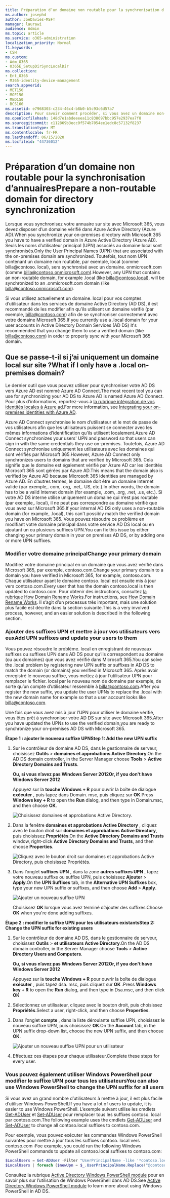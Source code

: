 ```yaml
---
title: Préparation d’un domaine non routable pour la synchronisation d’annuaires
ms.author: josephd
author: JoeDavies-MSFT
manager: laurawi
audience: Admin
ms.topic: article
ms.service: o365-administration
localization_priority: Normal
f1.keywords:
- CSH
ms.custom:
- Adm_O365
- O365E_SetupDirSyncLocalDir
ms.collection:
- Ent_O365
- M365-identity-device-management
search.appverid:
- MET150
- MOE150
- MED150
- BCS160
ms.assetid: e7968303-c234-46c4-b8b0-b5c93c6d57a7
description: Pour savoir comment procéder, si vous avez un domaine non-routale associé à vos utilisateurs locaux avant de procéder à une synchronisation avec Microsoft 365.
ms.openlocfilehash: 148d7e1abdeeeea11c838697bbc957e2937ea7f8
ms.sourcegitcommit: c112869b3ecc0f574b7054ee1edc8c57132f8237
ms.translationtype: MT
ms.contentlocale: fr-FR
ms.lasthandoff: 06/15/2020
ms.locfileid: "44736012"
---
```

# <a name="prepare-a-non-routable-domain-for-directory-synchronization"></a><span data-ttu-id="ddad5-103">Préparation d’un domaine non routable pour la synchronisation d’annuaires</span><span class="sxs-lookup"><span data-stu-id="ddad5-103">Prepare a non-routable domain for directory synchronization</span></span>
<span data-ttu-id="ddad5-104">Lorsque vous synchronisez votre annuaire sur site avec Microsoft 365, vous devez disposer d’un domaine vérifié dans Azure Active Directory (Azure AD).</span><span class="sxs-lookup"><span data-stu-id="ddad5-104">When you synchronize your on-premises directory with Microsoft 365 you have to have a verified domain in Azure Active Directory (Azure AD).</span></span> <span data-ttu-id="ddad5-105">Seuls les noms d’utilisateur principal (UPN) associés au domaine local sont synchronisés.</span><span class="sxs-lookup"><span data-stu-id="ddad5-105">Only the User Principal Names (UPN) that are associated with the on-premises domain are synchronized.</span></span> <span data-ttu-id="ddad5-106">Toutefois, tout nom UPN contenant un domaine non routable, par exemple, local (comme billa@contoso. local), sera synchronisé avec un domaine. onmicrosoft.com (comme billa@contoso.onmicrosoft.com).</span><span class="sxs-lookup"><span data-stu-id="ddad5-106">However, any UPN that contains an non-routable domain, for example .local (like billa@contoso.local), will be synchronized to an .onmicrosoft.com domain (like billa@contoso.onmicrosoft.com).</span></span> 

<span data-ttu-id="ddad5-107">Si vous utilisez actuellement un domaine. local pour vos comptes d’utilisateur dans les services de domaine Active Directory (AD DS), il est recommandé de les modifier afin qu’ils utilisent un domaine vérifié (par exemple, billa@contoso.com) afin de se synchroniser correctement avec votre domaine Microsoft 365.</span><span class="sxs-lookup"><span data-stu-id="ddad5-107">If you currently use a .local domain for your user accounts in Active Directory Domain Services (AD DS) it's recommended that you change them to use a verified domain (like billa@contoso.com) in order to properly sync with your Microsoft 365 domain.</span></span>
  
## <a name="what-if-i-only-have-a-local-on-premises-domain"></a><span data-ttu-id="ddad5-108">Que se passe-t-il si j’ai uniquement un domaine local sur site ?</span><span class="sxs-lookup"><span data-stu-id="ddad5-108">What if I only have a .local on-premises domain?</span></span>

<span data-ttu-id="ddad5-109">Le dernier outil que vous pouvez utiliser pour synchroniser votre AD DS vers Azure AD est nommé Azure AD Connect.</span><span class="sxs-lookup"><span data-stu-id="ddad5-109">The most recent tool you can use for synchronizing your AD DS to Azure AD is named Azure AD Connect.</span></span> <span data-ttu-id="ddad5-110">Pour plus d’informations, reportez-vous à [la rubrique intégration de vos identités locales à Azure ad](https://docs.microsoft.com/azure/architecture/reference-architectures/identity/azure-ad).</span><span class="sxs-lookup"><span data-stu-id="ddad5-110">For more information, see [Integrating your on-premises identities with Azure AD](https://docs.microsoft.com/azure/architecture/reference-architectures/identity/azure-ad).</span></span>
  
<span data-ttu-id="ddad5-111">Azure AD Connect synchronise le nom d’utilisateur et le mot de passe de vos utilisateurs afin que les utilisateurs puissent se connecter avec les mêmes informations d’identification qu’ils utilisent localement.</span><span class="sxs-lookup"><span data-stu-id="ddad5-111">Azure AD Connect synchronizes your users' UPN and password so that users can sign in with the same credentials they use on-premises.</span></span> <span data-ttu-id="ddad5-112">Toutefois, Azure AD Connect synchronise uniquement les utilisateurs avec les domaines qui sont vérifiés par Microsoft 365.</span><span class="sxs-lookup"><span data-stu-id="ddad5-112">However, Azure AD Connect only synchronizes users to domains that are verified by Microsoft 365.</span></span> <span data-ttu-id="ddad5-113">Cela signifie que le domaine est également vérifié par Azure AD car les identités Microsoft 365 sont gérées par Azure AD.</span><span class="sxs-lookup"><span data-stu-id="ddad5-113">This means that the domain also is verified by Azure AD because Microsoft 365 identities are managed by Azure AD.</span></span> <span data-ttu-id="ddad5-114">En d’autres termes, le domaine doit être un domaine Internet valide (par exemple,. com,. org, .net,. US, etc.).</span><span class="sxs-lookup"><span data-stu-id="ddad5-114">In other words, the domain has to be a valid Internet domain (for example, .com, .org, .net, .us, etc.).</span></span> <span data-ttu-id="ddad5-115">Si votre AD DS interne utilise uniquement un domaine qui n’est pas routable (par exemple,. local), il ne peut pas correspondre au domaine vérifié que vous avez sur Microsoft 365.</span><span class="sxs-lookup"><span data-stu-id="ddad5-115">If your internal AD DS only uses a non-routable domain (for example, .local), this can't possibly match the verified domain you have on Microsoft 365.</span></span> <span data-ttu-id="ddad5-116">Vous pouvez résoudre ce problème en modifiant votre domaine principal dans votre service AD DS local ou en ajoutant un ou plusieurs suffixes UPN.</span><span class="sxs-lookup"><span data-stu-id="ddad5-116">You can fix this issue by either changing your primary domain in your on premises AD DS, or by adding one or more UPN suffixes.</span></span>
  
### <a name="change-your-primary-domain"></a><span data-ttu-id="ddad5-117">**Modifier votre domaine principal**</span><span class="sxs-lookup"><span data-stu-id="ddad5-117">**Change your primary domain**</span></span>

<span data-ttu-id="ddad5-118">Modifiez votre domaine principal en un domaine que vous avez vérifié dans Microsoft 365, par exemple, contoso.com.</span><span class="sxs-lookup"><span data-stu-id="ddad5-118">Change your primary domain to a domain you have verified in Microsoft 365, for example, contoso.com.</span></span> <span data-ttu-id="ddad5-119">Chaque utilisateur ayant le domaine contoso. local est ensuite mis à jour vers contoso.com.</span><span class="sxs-lookup"><span data-stu-id="ddad5-119">Every user that has the domain contoso.local is then updated to contoso.com.</span></span> <span data-ttu-id="ddad5-120">Pour obtenir des instructions, consultez [la rubrique How Domain Rename Works](https://go.microsoft.com/fwlink/p/?LinkId=624174).</span><span class="sxs-lookup"><span data-stu-id="ddad5-120">For instructions, see [How Domain Rename Works](https://go.microsoft.com/fwlink/p/?LinkId=624174).</span></span> <span data-ttu-id="ddad5-121">Il s’agit d’un processus très important, mais une solution plus facile est décrite dans la section suivante.</span><span class="sxs-lookup"><span data-stu-id="ddad5-121">This is a very involved process, however, and an easier solution is described in the following section.</span></span>
  
### <a name="add-upn-suffixes-and-update-your-users-to-them"></a><span data-ttu-id="ddad5-122">**Ajouter des suffixes UPN et mettre à jour vos utilisateurs vers eux**</span><span class="sxs-lookup"><span data-stu-id="ddad5-122">**Add UPN suffixes and update your users to them**</span></span>

<span data-ttu-id="ddad5-123">Vous pouvez résoudre le problème. local en enregistrant de nouveaux suffixes ou suffixes UPN dans AD DS pour qu’ils correspondent au domaine (ou aux domaines) que vous avez vérifié dans Microsoft 365.</span><span class="sxs-lookup"><span data-stu-id="ddad5-123">You can solve the .local problem by registering new UPN suffix or suffixes in AD DS to match the domain (or domains) you verified in Microsoft 365.</span></span> <span data-ttu-id="ddad5-124">Après avoir enregistré le nouveau suffixe, vous mettez à jour l’utilisateur UPN pour remplacer le fichier. local par le nouveau nom de domaine par exemple, de sorte qu’un compte d’utilisateur ressemble à billa@contoso.com.</span><span class="sxs-lookup"><span data-stu-id="ddad5-124">After you register the new suffix, you update the user UPNs to replace the .local with the new domain name for example so that a user account looks like billa@contoso.com.</span></span>
  
<span data-ttu-id="ddad5-125">Une fois que vous avez mis à jour l’UPN pour utiliser le domaine vérifié, vous êtes prêt à synchroniser votre AD DS sur site avec Microsoft 365.</span><span class="sxs-lookup"><span data-stu-id="ddad5-125">After you have updated the UPNs to use the verified domain,you are ready to synchronize your on-premises AD DS with Microsoft 365.</span></span>
  
 <span data-ttu-id="ddad5-126">**Étape 1 : ajouter le nouveau suffixe UPN**</span><span class="sxs-lookup"><span data-stu-id="ddad5-126">**Step 1: Add the new UPN suffix**</span></span>
  
1. <span data-ttu-id="ddad5-127">Sur le contrôleur de domaine AD DS, dans le gestionnaire de serveur, choisissez **Outils** \> **domaines et approbations Active Directory**.</span><span class="sxs-lookup"><span data-stu-id="ddad5-127">On the AD DS domain controller, in the Server Manager choose **Tools** \> **Active Directory Domains and Trusts**.</span></span>
    
    <span data-ttu-id="ddad5-128">**Ou, si vous n’avez pas Windows Server 2012**</span><span class="sxs-lookup"><span data-stu-id="ddad5-128">**Or, if you don't have Windows Server 2012**</span></span>
    
    <span data-ttu-id="ddad5-129">Appuyez sur la **touche Windows + R** pour ouvrir la boîte de dialogue **exécuter** , puis tapez dans Domain. msc, puis cliquez sur **OK**.</span><span class="sxs-lookup"><span data-stu-id="ddad5-129">Press **Windows key + R** to open the **Run** dialog, and then type in Domain.msc, and then choose **OK**.</span></span>
    
    ![Choisissez domaines et approbations Active Directory.](media/46b6e007-9741-44af-8517-6f682e0ac974.png)
  
2. <span data-ttu-id="ddad5-131">Dans la fenêtre **domaines et approbations Active Directory** , cliquez avec le bouton droit sur **domaines et approbations Active Directory**, puis choisissez **Propriétés**.</span><span class="sxs-lookup"><span data-stu-id="ddad5-131">On the **Active Directory Domains and Trusts** window, right-click **Active Directory Domains and Trusts**, and then choose **Properties**.</span></span>
    
    ![Cliquez avec le bouton droit sur domaines et approbations Active Directory, puis choisissez Propriétés.](media/39d20812-ffb5-4ba9-8d7b-477377ac360d.png)
  
3. <span data-ttu-id="ddad5-133">Dans l’onglet **suffixes UPN** , dans la zone **autres suffixes UPN** , tapez votre nouveau suffixe ou suffixe UPN, puis choisissez **Ajouter** \> **Apply**.</span><span class="sxs-lookup"><span data-stu-id="ddad5-133">On the **UPN Suffixes** tab, in the **Alternative UPN Suffixes** box, type your new UPN suffix or suffixes, and then choose **Add** \> **Apply**.</span></span>
    
    ![Ajouter un nouveau suffixe UPN](media/a4aaf919-7adf-469a-b93f-83ef284c0915.PNG)
  
    <span data-ttu-id="ddad5-135">Choisissez **OK** lorsque vous avez terminé d’ajouter des suffixes.</span><span class="sxs-lookup"><span data-stu-id="ddad5-135">Choose **OK** when you're done adding suffixes.</span></span> 
    
 <span data-ttu-id="ddad5-136">**Étape 2 : modifier le suffixe UPN pour les utilisateurs existants**</span><span class="sxs-lookup"><span data-stu-id="ddad5-136">**Step 2: Change the UPN suffix for existing users**</span></span>
  
1. <span data-ttu-id="ddad5-137">Sur le contrôleur de domaine AD DS, dans le gestionnaire de serveur, choisissez **Outils** \> **et utilisateurs Active Directory**.</span><span class="sxs-lookup"><span data-stu-id="ddad5-137">On the AD DS domain controller, in the Server Manager choose **Tools** \> **Active Directory Users and Computers**.</span></span>
    
    <span data-ttu-id="ddad5-138">**Ou, si vous n’avez pas Windows Server 2012**</span><span class="sxs-lookup"><span data-stu-id="ddad5-138">**Or, if you don't have Windows Server 2012**</span></span>
    
    <span data-ttu-id="ddad5-139">Appuyez sur la **touche Windows + R** pour ouvrir la boîte de dialogue **exécuter** , puis tapez dsa. msc, puis cliquez sur **OK** .</span><span class="sxs-lookup"><span data-stu-id="ddad5-139">Press **Windows key + R** to open the **Run** dialog, and then type in Dsa.msc, and then click **OK**</span></span>
    
2. <span data-ttu-id="ddad5-140">Sélectionnez un utilisateur, cliquez avec le bouton droit, puis choisissez **Propriétés**.</span><span class="sxs-lookup"><span data-stu-id="ddad5-140">Select a user, right-click, and then choose **Properties**.</span></span>
    
3. <span data-ttu-id="ddad5-141">Dans l’onglet **compte** , dans la liste déroulante suffixe UPN, choisissez le nouveau suffixe UPN, puis choisissez **OK**.</span><span class="sxs-lookup"><span data-stu-id="ddad5-141">On the **Account** tab, in the UPN suffix drop-down list, choose the new UPN suffix, and then choose **OK**.</span></span>
    
    ![Ajouter un nouveau suffixe UPN pour un utilisateur](media/54876751-49f0-48cc-b864-2623c4835563.png)
  
4. <span data-ttu-id="ddad5-143">Effectuez ces étapes pour chaque utilisateur.</span><span class="sxs-lookup"><span data-stu-id="ddad5-143">Complete these steps for every user.</span></span>
    
   
### <a name="you-can-also-use-windows-powershell-to-change-the-upn-suffix-for-all-users"></a><span data-ttu-id="ddad5-144">**Vous pouvez également utiliser Windows PowerShell pour modifier le suffixe UPN pour tous les utilisateurs**</span><span class="sxs-lookup"><span data-stu-id="ddad5-144">**You can also use Windows PowerShell to change the UPN suffix for all users**</span></span>

<span data-ttu-id="ddad5-145">Si vous avez un grand nombre d’utilisateurs à mettre à jour, il est plus facile d’utiliser Windows PowerShell.</span><span class="sxs-lookup"><span data-stu-id="ddad5-145">If you have a lot of users to update, it is easier to use Windows PowerShell.</span></span> <span data-ttu-id="ddad5-146">L’exemple suivant utilise les cmdlets [Get-ADUser](https://go.microsoft.com/fwlink/p/?LinkId=624312) et [Set-ADUser](https://go.microsoft.com/fwlink/p/?LinkId=624313) pour remplacer tous les suffixes contoso. local par contoso.com.</span><span class="sxs-lookup"><span data-stu-id="ddad5-146">The following example uses the cmdlets [Get-ADUser](https://go.microsoft.com/fwlink/p/?LinkId=624312) and [Set-ADUser](https://go.microsoft.com/fwlink/p/?LinkId=624313) to change all contoso.local suffixes to contoso.com.</span></span> 

<span data-ttu-id="ddad5-147">Pour exemple, vous pouvez exécuter les commandes Windows PowerShell suivantes pour mettre à jour tous les suffixes contoso. local vers contoso.com :</span><span class="sxs-lookup"><span data-stu-id="ddad5-147">Foe example, you could run the following Windows PowerShell commands to update all contoso.local suffixes to contoso.com:</span></span>
    
  ```powershell
  $LocalUsers = Get-ADUser -Filter "UserPrincipalName -like '*contoso.local'" -Properties userPrincipalName -ResultSetSize $null
  $LocalUsers | foreach {$newUpn = $_.UserPrincipalName.Replace("@contoso.local","@contoso.com"); $_ | Set-ADUser -UserPrincipalName $newUpn}
  ```

<span data-ttu-id="ddad5-148">Consultez la rubrique [Active Directory Windows PowerShell module](https://go.microsoft.com/fwlink/p/?LinkId=624314) pour en savoir plus sur l’utilisation de Windows PowerShell dans AD DS.</span><span class="sxs-lookup"><span data-stu-id="ddad5-148">See [Active Directory Windows PowerShell module](https://go.microsoft.com/fwlink/p/?LinkId=624314) to learn more about using Windows PowerShell in AD DS.</span></span> 

